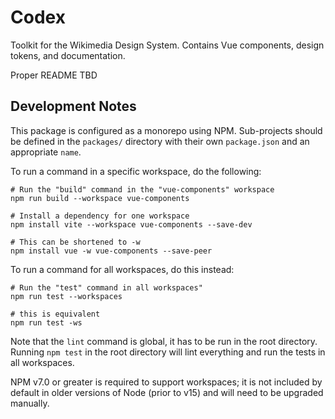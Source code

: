 # Codex

Toolkit for the Wikimedia Design System. Contains Vue components, design tokens,
and documentation.

Proper README TBD

## Development Notes

This package is configured as a monorepo using NPM. Sub-projects should be defined
in the `packages/` directory with their own `package.json` and an appropriate `name`.

To run a command in a specific workspace, do the following:

```
# Run the "build" command in the "vue-components" workspace
npm run build --workspace vue-components

# Install a dependency for one workspace
npm install vite --workspace vue-components --save-dev

# This can be shortened to -w
npm install vue -w vue-components --save-peer
```

To run a command for all workspaces, do this instead:

```
# Run the "test" command in all workspaces"
npm run test --workspaces

# this is equivalent
npm run test -ws
```

Note that the `lint` command is global, it has to be run in the root directory.
Running `npm test` in the root directory will lint everything and run the tests
in all workspaces.

NPM v7.0 or greater is required to support workspaces; it is not included by
default in older versions of Node (prior to v15) and will need to be upgraded
manually.
